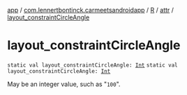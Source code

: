 [app](../../../index.md) / [com.lennertbontinck.carmeetsandroidapp](../../index.md) / [R](../index.md) / [attr](index.md) / [layout_constraintCircleAngle](./layout_constraint-circle-angle.md)

# layout_constraintCircleAngle

`static val layout_constraintCircleAngle: `[`Int`](https://kotlinlang.org/api/latest/jvm/stdlib/kotlin/-int/index.html)
`static val layout_constraintCircleAngle: `[`Int`](https://kotlinlang.org/api/latest/jvm/stdlib/kotlin/-int/index.html)

May be an integer value, such as "`100`".

